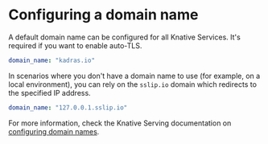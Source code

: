 # Configuring a domain name

A default domain name can be configured for all Knative Services. It's required if you want to enable auto-TLS.

```yaml
domain_name: "kadras.io"
```

In scenarios where you don't have a domain name to use (for example, on a local environment), you can rely on the `sslip.io` domain which redirects to the specified IP address.

```yaml
domain_name: "127.0.0.1.sslip.io"
```

For more information, check the Knative Serving documentation on [configuring domain names](https://knative.dev/docs/serving/using-a-custom-domain).
